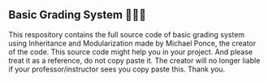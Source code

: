 ## Basic Grading System :rocket::rocket::rocket:

This respository contains the full source code of basic grading system using Inheritance and Modularization made by Michael Ponce, the creator of the code.
This source code might help you in your project. And please treat it as a reference, do not copy paste it. The
creator will no longer liable if your professor/instructor sees you copy paste this. Thank you.
